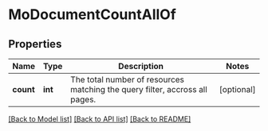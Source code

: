 # MoDocumentCountAllOf

## Properties
Name | Type | Description | Notes
------------ | ------------- | ------------- | -------------
**count** | **int** | The total number of resources matching the query filter, accross all pages. | [optional] 

[[Back to Model list]](../README.md#documentation-for-models) [[Back to API list]](../README.md#documentation-for-api-endpoints) [[Back to README]](../README.md)


